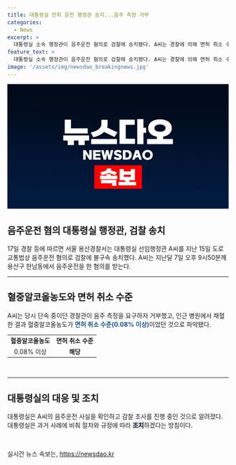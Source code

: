 ```yaml
---
title: 대통령실 만취 운전 행정관 송치...음주 측정 거부
categories:
  - News
excerpt: >
  대통령실 소속 행정관이 음주운전 혐의로 검찰에 송치됐다. A씨는 경찰에 의해 면허 취소 수준의 혈중알코올농도로 적발되었다. 그러나 A씨는 음주 측정을 거부한 적이 없다고 주장하고 있다. 대통령실은 현재 A씨의 행동을 조사하고 있으며, 관련된 절차와 규정에 따라 조치할 것이라 밝혔다. (150자)
feature_text: >
  대통령실 소속 행정관이 음주운전 혐의로 검찰에 송치됐다. A씨는 경찰에 의해 면허 취소 수준의 혈중알코올농도로 적발되었다. 그러나 A씨는 음주 측정을 거부한 적이 없다고 주장하고 있다. 대통령실은 현재 A씨의 행동을 조사하고 있으며, 관련된 절차와 규정에 따라 조치할 것이라 밝혔다. (150자)
image: '/assets/img/newsdao_breakingnews.jpg'
---
```


<p><img src="/assets/img/newsdao_breakingnews.jpg" alt="bookingtag 속보" /></p>

<h2 data-ke-size="size26">음주운전 혐의 대통령실 행정관, 검찰 송치</h2>

<p data-ke-size="size16">17일 경찰 등에 따르면 서울 용산경찰서는 대통령실 선임행정관 A씨를 지난 15일 도로교통법상 음주운전 혐의로 검찰에 불구속 송치했다. A씨는 지난달 7일 오후 9시50분께 용산구 한남동에서 음주운전을 한 혐의를 받는다.</p>

<hr>

<h2 data-ke-size="size26">혈중알코올농도와 면허 취소 수준</h2>

<p data-ke-size="size16">A씨는 당시 단속 중이던 경찰관이 음주 측정을 요구하자 거부했고, 인근 병원에서 채혈한 결과 혈중알코올농도가 <b><span style="color: #1a5490;">면허 취소 수준(0.08% 이상)</span></b>이었던 것으로 파악됐다.</p>

<table>
  <tr>
    <td style="text-align: center; height: 17px;"><b>혈중알코올농도</b></td>
    <td style="text-align: center; height: 17px;"><b>면허 취소 수준</b></td>
  </tr>
  <tr>
    <td style="text-align: center; height: 17px;">0.08% 이상</td>
    <td style="text-align: center; height: 17px;"><b>해당</b></td>
  </tr>
</table>

<p data-ke-size="size16">&nbsp;</p>

<hr>

<h2 data-ke-size="size26">대통령실의 대응 및 조치</h2>

<p data-ke-size="size16">대통령실은 A씨의 음주운전 사실을 확인하고 감찰 조사를 진행 중인 것으로 알려졌다. 대통령실은 과거 사례에 비춰 절차와 규정에 따라 <b><span style="background-color: #21538527;">조치</span></b>하겠다는 방침이다.</p>

<p data-ke-size="size16">&nbsp;</p>
실시간 뉴스 속보는, <a href="https://newsdao.kr" rel="dofollow">https://newsdao.kr</a>


